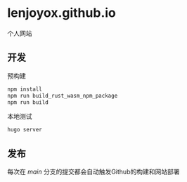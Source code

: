 # lenjoyox.github.io

个人网站

## 开发

预构建

```bash
npm install
npm run build_rust_wasm_npm_package
npm run build
```

本地测试

```bash
hugo server
```

## 发布

每次在 _main_ 分支的提交都会自动触发Github的构建和网站部署
